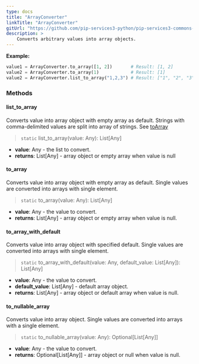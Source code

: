 ```yaml
---
type: docs
title: "ArrayConverter"
linkTitle: "ArrayConverter"
gitUrl: "https://github.com/pip-services3-python/pip-services3-commons-python"
description: > 
    Converts arbitrary values into array objects.
---
```


**Example:**

```python
value1 = ArrayConverter.to_array([1, 2])       # Result: [1, 2]
value2 = ArrayConverter.to_array(1)            # Result: [1]
value2 = ArrayConverter.list_to_array("1,2,3") # Result: ["1", "2", "3"]

```

### Methods

#### list_to_array
Converts value into array object with empty array as default.
Strings with comma-delimited values are split into array of strings.
See [toArray](#toArray)

> `static` list_to_array(value: Any): List[Any]

- **value**: Any - the list to convert.
- **returns**: List[Any] - array object or empty array when value is null


#### to_array
Converts value into array object with empty array as default.
Single values are converted into arrays with single element.

> `static` to_array(value: Any): List[Any]

- **value**: Any - the value to convert.
- **returns**: List[Any] - array object or empty array when value is null.

#### to_array_with_default
Converts value into array object with specified default.
Single values are converted into arrays with single element.

> `static` to_array_with_default(value: Any, default_value: List[Any]): List[Any]

- **value**: Any - the value to convert.
- **default_value**: List[Any] - default array object.
- **returns**: List[Any] - array object or default array when value is null.

#### to_nullable_array
Converts value into array object.
Single values are converted into arrays with a single element.

> `static` to_nullable_array(value: Any): Optional[List[Any]]

- **value**: Any - the value to convert.
- **returns**: Optional[List[Any]] - array object or null when value is null.

